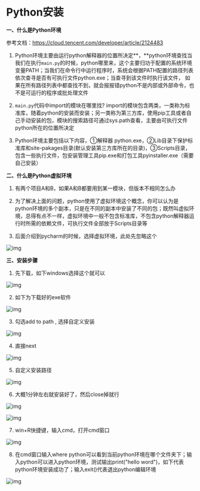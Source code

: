 # Python安装

**一、什么是Python环境**

参考文档：https://cloud.tencent.com/developer/article/2124483

1. Python环境主要由运行python解释器的位置所决定**，**python环境查找当我们在执行`main.py`的时候，python哪里来，这个主要归功于配置的系统环境变量PATH；当我们在命令行中运行程序时，系统会根据PATH配置的路径列表依次查寻是否有可执行文件python.exe；当查寻到该文件时执行该文件， 如果在所有路径列表中都查找不到，就会报报错python不是内部或外部命令，也不是可运行的程序或批处理文件

2. `main.py`代码中import的模块在哪里找? import的模块包含两类，一类称为标准库，随着python的安装而安装；另一类称为第三方库，使用pip工具或者自己手动安装的包，模块的搜索路径可通过sys.path查看，主要由可执行文件python所在的位置所决定

3. Python环境主要包括以下内容，①解释器 python.exe，②Lib目录下保护标准库和site-pakages目录(默认安装第三方库所在的目录)，③Scripts目录，包含一些执行文件，包安装管理工具pip.exe和打包工具pyinstaller.exe（需要自己安装）

**二、什么是Python虚拟环境**

1. 有两个项目A和B，如果A和B都要用到某一模块，但版本不相同怎么办

2. 为了解决上面的问题，python使用了虚拟环境这个概念，你可以认为是python环境的多个副本，只是在不同的副本中安装了不同的包；既然叫虚拟环境，总得有点不一样，虚拟环境中一般不包含标准库，不包含python解释器运行时所需的依赖文件，可执行文件全部放于Scripts目录等

3. 后面介绍到pycharm的时候，选择虚拟环境，此处先忽略这个

![img](https://cdn.jsdelivr.net/gh/Killer-89757/PicBed/images/2024%2F05%2FFk5eEtuXM57lI1yz7VhMP744akIE-d89d53.png)

**三、安装步骤**

1. 先下载，如下windows选择这个就可以

![img](https://cdn.jsdelivr.net/gh/Killer-89757/PicBed/images/2024%2F05%2FFoy85jqpJMm2SfgHph4bwW0q0Fnp-ea3663.png)

2. 如下为下载好的exe软件

![img](https://cdn.jsdelivr.net/gh/Killer-89757/PicBed/images/2024%2F05%2FFv_stgrRHVucVqdebWaKq7JVxL1s-4aa356.png)

3. 勾选add to path , 选择自定义安装

![img](https://cdn.jsdelivr.net/gh/Killer-89757/PicBed/images/2024%2F05%2FFnVM7C-koXWTOnWw2AZW1-bJx8GN-dc6b96.png)

4. 直接next

![img](https://cdn.jsdelivr.net/gh/Killer-89757/PicBed/images/2024%2F05%2FFjOggvtg0jXkUf96ZT86NS2nWyM3-ce37c7.png)

5. 自定义安装路径

![img](https://cdn.jsdelivr.net/gh/Killer-89757/PicBed/images/2024%2F05%2FFizV2k59foYXVAd5rREz4kZ2JiLo-7e0f89.png)

6. 大概1分钟左右就安装好了，然后close掉就行

![img](https://cdn.jsdelivr.net/gh/Killer-89757/PicBed/images/2024%2F05%2FFi3S9TB4TIzEhreXeo5mjxK4GuUV-913d44.png)

![img](https://cdn.jsdelivr.net/gh/Killer-89757/PicBed/images/2024%2F05%2FFirhc6E8T5rMGXBNr2YCi3An6-iM-fe9e26.png)

7. win+R快捷键，输入cmd，打开cmd窗口

![img](https://cdn.jsdelivr.net/gh/Killer-89757/PicBed/images/2024%2F05%2FFr0NgrG8L3dKyqnUtsm2bm8SNQwb-e69e60.png)

8. 在cmd窗口输入where python可以看到当前python环境在哪个文件夹下；输入python可以进入python环境，测试输出print("hello word")，如下代表python环境安装成功了；输入exit()代表退出python编辑环境

![img](https://cdn.jsdelivr.net/gh/Killer-89757/PicBed/images/2024%2F05%2FFnTZClog_QAOZsLqNWTir5aa33EL-4219a4.png)

